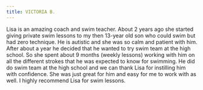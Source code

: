 ```yaml
---
title: VICTORIA B.
---
```


Lisa is an amazing coach and swim teacher. About 2 years ago she started giving private swim lessons to my then 13-year old son who could swim but had zero technique. He is autistic and she was so calm and patient with him. After about a year he decided that he wanted to try swim team at the high school. So she spent about 9 months (weekly lessons) working with him on all the different strokes that he was expected to know for swimming. He did do swim team at the high school and we can thank Lisa for instilling him with confidence. She was just great for him and easy for me to work with as well. I highly recommend Lisa for swim lessons.
